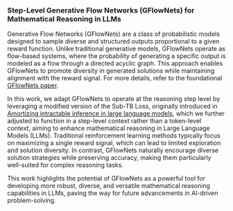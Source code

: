 ### Step-Level Generative Flow Networks (GFlowNets) for Mathematical Reasoning in LLMs

Generative Flow Networks (GFlowNets) are a class of probabilistic models designed to sample diverse and structured outputs proportional to a given reward function. Unlike traditional generative models, GFlowNets operate as flow-based systems, where the probability of generating a specific output is modeled as a flow through a directed acyclic graph. This approach enables GFlowNets to promote diversity in generated solutions while maintaining alignment with the reward signal. For more details, refer to the foundational [GFlowNets paper](https://arxiv.org/abs/2106.04399).

In this work, we adapt GFlowNets to operate at the reasoning step level by leveraging a modified version of the Sub-TB Loss, originally introduced in [Amortizing intractable inference in large language models](https://arxiv.org/abs/2310.04363), which we further adjusted to function in a step-level context rather than a token-level context, aiming to enhance mathematical reasoning in Large Language Models (LLMs). Traditional reinforcement learning methods typically focus on maximizing a single reward signal, which can lead to limited exploration and solution diversity. In contrast, GFlowNets naturally encourage diverse solution strategies while preserving accuracy, making them particularly well-suited for complex reasoning tasks.

This work highlights the potential of GFlowNets as a powerful tool for developing more robust, diverse, and versatile mathematical reasoning capabilities in LLMs, paving the way for future advancements in AI-driven problem-solving.

